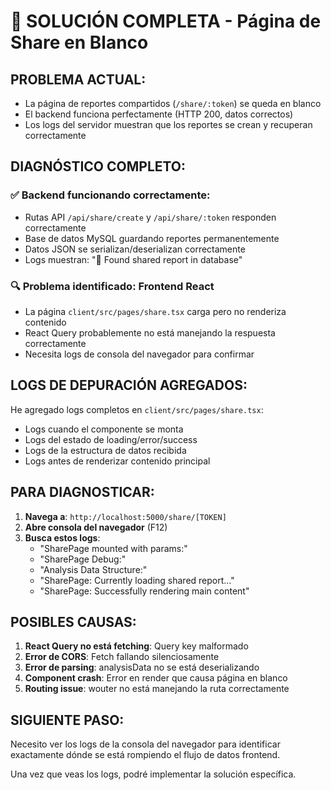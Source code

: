 # 🚨 SOLUCIÓN COMPLETA - Página de Share en Blanco

## PROBLEMA ACTUAL:
- La página de reportes compartidos (`/share/:token`) se queda en blanco
- El backend funciona perfectamente (HTTP 200, datos correctos)
- Los logs del servidor muestran que los reportes se crean y recuperan correctamente

## DIAGNÓSTICO COMPLETO:

### ✅ Backend funcionando correctamente:
- Rutas API `/api/share/create` y `/api/share/:token` responden correctamente
- Base de datos MySQL guardando reportes permanentemente 
- Datos JSON se serializan/deserializan correctamente
- Logs muestran: "📄 Found shared report in database"

### 🔍 Problema identificado: Frontend React
- La página `client/src/pages/share.tsx` carga pero no renderiza contenido
- React Query probablemente no está manejando la respuesta correctamente
- Necesita logs de consola del navegador para confirmar

## LOGS DE DEPURACIÓN AGREGADOS:

He agregado logs completos en `client/src/pages/share.tsx`:
- Logs cuando el componente se monta
- Logs del estado de loading/error/success
- Logs de la estructura de datos recibida
- Logs antes de renderizar contenido principal

## PARA DIAGNOSTICAR:

1. **Navega a**: `http://localhost:5000/share/[TOKEN]`
2. **Abre consola del navegador** (F12)
3. **Busca estos logs**:
   - "SharePage mounted with params:"
   - "SharePage Debug:"
   - "Analysis Data Structure:"
   - "SharePage: Currently loading shared report..."
   - "SharePage: Successfully rendering main content"

## POSIBLES CAUSAS:

1. **React Query no está fetching**: Query key malformado
2. **Error de CORS**: Fetch fallando silenciosamente  
3. **Error de parsing**: analysisData no se está deserializando
4. **Component crash**: Error en render que causa página en blanco
5. **Routing issue**: wouter no está manejando la ruta correctamente

## SIGUIENTE PASO:

Necesito ver los logs de la consola del navegador para identificar exactamente dónde se está rompiendo el flujo de datos frontend.

Una vez que veas los logs, podré implementar la solución específica.